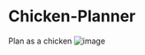 # Chicken-Planner
Plan as a chicken
![image](https://github.com/fangyuan-ksgk/Chicken-Planner/assets/66006349/87aee5c7-8d76-4138-9d58-8554ce8653d9)
